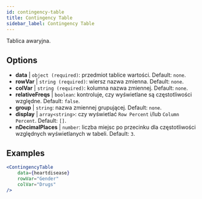 ```yaml
---
id: contingency-table
title: Contingency Table
sidebar_label: Contingency Table
---
```


Tablica awaryjna.

## Options

* __data__ | `object (required)`: przedmiot tablice wartości. Default: `none`.
* __rowVar__ | `string (required)`: wiersz nazwa zmienna. Default: `none`.
* __colVar__ | `string (required)`: kolumna nazwa zmiennej. Default: `none`.
* __relativeFreqs__ | `boolean`: kontroluje, czy wyświetlane są częstotliwości względne. Default: `false`.
* __group__ | `string`: nazwa zmiennej grupującej. Default: `none`.
* __display__ | `array<string>`: czy wyświetlać `Row Percent` i/lub `Column Percent`. Default: `[]`.
* __nDecimalPlaces__ | `number`: liczba miejsc po przecinku dla częstotliwości względnych wyświetlanych w tabeli. Default: `3`.


## Examples

```jsx live
<ContingencyTable
    data={heartdisease} 
    rowVar="Gender"
    colVar="Drugs"
/>
```
